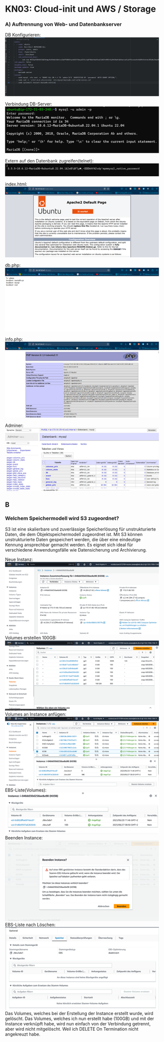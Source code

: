 # KN03: Cloud-init und AWS / Storage

### A) Auftrennung von Web- und Datenbankserver

DB Konfigurieren:
![Bild DB_Konfiguration](./DB_instances.png)

Verbindung DB-Server:
![Bild DBServer](./Verbindung_DBServe.png)

Extern auf den Datenbank zugreifen(telnet):
![Bild Telnet](./Telnet.png)

index.html:
![Bild index.html](./index.html.png)

db.php:
![Bild db.php](./db.php.png)

info.php:
![Bild info.php](./info.php.png)

Adminer:
![img.png](img.png)

## B

### Welchem Speichermodell wird S3 zugeordnet?

S3 ist eine skalierbare und zuverlässige Speicherlösung für unstrukturierte Daten, die dem Objektspeichermodell zugeordnet ist. Mit S3 können unstrukturierte Daten gespeichert werden, die über eine eindeutige Kennung ansprechbar gemacht werden. Es eignet sich ideal für verschiedene Anwendungsfälle wie Datensicherung und Archivierung.

Neue Instanz:
![img_1.png](img_1.png)
Volumes erstellen 100GB:
![img_3.png](img_3.png)
Volumes an Instance anfügen:
![img_2.png](img_2.png)
EBS-Liste(Volumes):
![img_4.png](img_4.png)
Beenden Instance:
![img_5.png](img_5.png)
EBS-Liste nach Löschen:
![img_6.png](img_6.png)
Das Volumes, welches bei der Erstellung der Instance erstellt wurde, wird gelöscht. Das Volumes, welches ich nun erstellt habe (100GB) und mit der Instance verknüpft habe, wird nun einfach von der Verbindung getrennt, aber wird nicht mitgelöscht. Weil ich DELETE On Termination nicht angekreuzt habe. 
